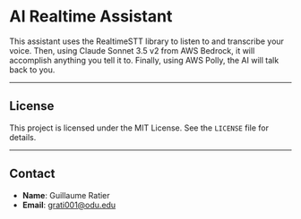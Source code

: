 # AI Realtime Assistant

This assistant uses the RealtimeSTT library to listen to and transcribe your voice. Then, using Claude Sonnet 3.5 v2 from AWS Bedrock, it will accomplish anything you tell it to. Finally, using AWS Polly, the AI will talk back to you.

---

## License

This project is licensed under the MIT License. See the `LICENSE` file for details.

---

## Contact

- **Name**: Guillaume Ratier
- **Email**: grati001@odu.edu

